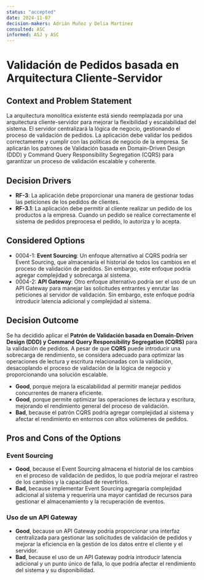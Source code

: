 ```yaml
---
status: "accepted"
date: 2024-11-07
decision-makers: Adrián Muñoz y Delia Martínez
consulted: ASC
informed: ASJ y ASC
---
```


# Validación de Pedidos basada en Arquitectura Cliente-Servidor

## Context and Problem Statement

La arquitectura monolítica existente está siendo reemplazada por una arquitectura cliente-servidor para mejorar la flexibilidad y escalabilidad del sistema. El servidor centralizará la lógica de negocio, gestionando el proceso de validación de pedidos. La aplicación debe validar los pedidos correctamente y cumplir con las políticas de negocio de la empresa. Se aplicarán los patrones de Validación basada en Domain-Driven Design (DDD) y Command Query Responsibility Segregation (CQRS) para garantizar un proceso de validación escalable y coherente.



## Decision Drivers


* **RF-3**: La aplicación debe proporcionar una manera de gestionar todas las peticiones de los pedidos de clientes.
* **RF-3.1**: La aplicación debe permitir al cliente realizar un pedido de los productos a la empresa. Cuando un pedido se realice correctamente el sistema de pedidos preprocesa el pedido, lo autoriza y lo acepta.


## Considered Options

* 0004-1: **Event Sourcing**: Un enfoque alternativo al CQRS podría ser Event Sourcing, que almacenaría el historial de todos los cambios en el proceso de validación de pedidos. Sin embargo, este enfoque podría agregar complejidad y sobrecarga al sistema.
* 0004-2: **API Gateway**: Otro enfoque alternativo podría ser el uso de un API Gateway para manejar las solicitudes entrantes y enrutar las peticiones al servidor de validación. Sin embargo, este enfoque podría introducir latencia adicional y complejidad al sistema.



## Decision Outcome

Se ha decidido aplicar el **Patrón de Validación basada en Domain-Driven Design (DDD) y Command Query Responsibility Segregation (CQRS)** para la validación de pedidos. A pesar de que **CQRS** puede introducir una sobrecarga de rendimiento, se considera adecuado para optimizar las operaciones de lectura y escritura relacionadas con la validación, desacoplando el proceso de validación de la lógica de negocio y proporcionando una solución escalable.

* **Good**, porque mejora la escalabilidad al permitir manejar pedidos concurrentes de manera eficiente.
* **Good**, porque permite optimizar las operaciones de lectura y escritura, mejorando el rendimiento general del proceso de validación.
* **Bad**, because el patrón CQRS podría agregar complejidad al sistema y afectar el rendimiento en entornos con altos volúmenes de pedidos.


## Pros and Cons of the Options

### **Event Sourcing**

* **Good**, because el Event Sourcing almacena el historial de los cambios en el proceso de validación de pedidos, lo que podría mejorar el rastreo de los cambios y la capacidad de revertirlos.
* **Bad**, because implementar Event Sourcing agregaría complejidad adicional al sistema y requeriría una mayor cantidad de recursos para gestionar el almacenamiento y la recuperación de eventos.

### **Uso de un API Gateway**

* **Good**, because un API Gateway podría proporcionar una interfaz centralizada para gestionar las solicitudes de validación de pedidos y mejorar la eficiencia en la gestión de los datos entre el cliente y el servidor.
* **Bad**, because el uso de un API Gateway podría introducir latencia adicional y un punto único de falla, lo que podría afectar el rendimiento del sistema y su disponibilidad.
